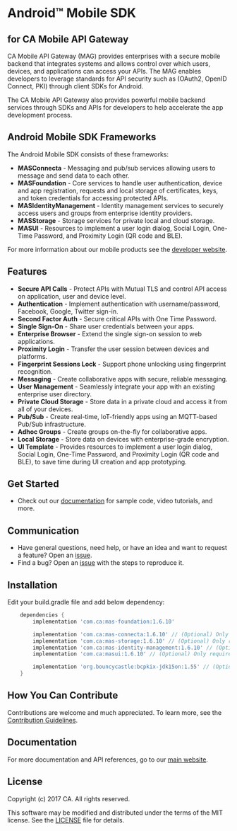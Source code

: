 # Android™ Mobile SDK
## for CA Mobile API Gateway

CA Mobile API Gateway (MAG) provides enterprises with a secure mobile backend that integrates systems and allows control over which users, devices, and applications can access your APIs. The MAG enables developers to leverage standards for API security such as (OAuth2, OpenID Connect, PKI) through client SDKs for Android.

The CA Mobile API Gateway also provides powerful mobile backend services through SDKs and APIs for developers to help accelerate the app development process.

## Android Mobile SDK Frameworks

The Android Mobile SDK consists of these frameworks:

- **MASConnecta** - Messaging and pub/sub services allowing users to message and send data to each other.
- **MASFoundation** - Core services to handle user authentication, device and app registration, requests and local storage of certificates, keys, and token credentials for accessing protected APIs.
- **MASIdentityManagement** - Identity management services to securely access users and groups from enterprise identity providers.
- **MASStorage** - Storage services for private local and cloud storage.
- **MASUI** - Resources to implement a user login dialog, Social Login, One-Time Password, and Proximity Login (QR code and BLE).

For more information about our mobile products see the [developer website][mas.ca.com].

## Features

* **Secure API Calls** - Protect APIs with Mutual TLS and control API access on application, user and device level.
* **Authentication** - Implement authentication with username/password, Facebook, Google, Twitter sign-in.
* **Second Factor Auth** - Secure critical APIs with One Time Password.
* **Single Sign-On** - Share user credentials between your apps.
* **Enterprise Browser** - Extend the single sign-on session to web applications.
* **Proximity Login** - Transfer the user session between devices and platforms.
* **Fingerprint Sessions Lock** - Support phone unlocking using fingerprint recognition.
* **Messaging** - Create collaborative apps with secure, reliable messaging.
* **User Management** - Seamlessly integrate your app with an existing enterprise user directory.
* **Private Cloud Storage** - Store data in a private cloud and access it from all of your devices.
* **Pub/Sub** - Create real-time, IoT-friendly apps using an MQTT-based Pub/Sub infrastructure.
* **Adhoc Groups** - Create groups on-the-fly for collaborative apps.
* **Local Storage** - Store data on devices with enterprise-grade encryption.
* **UI Template** - Provides resources to implement a user login dialog, Social Login, One-Time Password, and Proximity Login (QR code and BLE), to save time during UI creation and app prototyping.

## Get Started
* Check out our [documentation][documentation] for sample code, video tutorials, and more.  

## Communication
* Have general questions, need help, or have an idea and want to request a feature? Open an [issue][issues].
* Find a bug? Open an [issue][issues] with the steps to reproduce it.

## Installation
Edit your build.gradle file and add below dependency:
```gradle
    dependencies {
        implementation 'com.ca:mas-foundation:1.6.10'

        implementation 'com.ca:mas-connecta:1.6.10' // (Optional) Only required when using mas connecta
        implementation 'com.ca:mas-storage:1.6.10' // (Optional) Only required when using mas storage
        implementation 'com.ca:mas-identity-management:1.6.10' // (Optional) Only required when using mas identity management
        implementation 'com.ca:masui:1.6.10' // (Optional) Only required when using MASUI Template. The MAS UI library provides sample user interfaces for Login, OTP, Social Login, and Enterprise Browser.

        implementation 'org.bouncycastle:bcpkix-jdk15on:1.55' // (Optional) Only required when you want to support Android 4.1.x
    }
```

## How You Can Contribute
Contributions are welcome and much appreciated. To learn more, see the [Contribution Guidelines][contributing].

## Documentation
For more documentation and API references, go to our [main website][documentation].

## License
Copyright (c) 2017 CA. All rights reserved.

This software may be modified and distributed under the terms
of the MIT license. See the [LICENSE][license-link] file for details.

[mag]: https://docops.ca.com/mag
[mas.ca.com]: http://mas.ca.com/
[docs]: http://mas.ca.com/docs/
[blog]: http://mas.ca.com/blog/
[get-started]: http://mas.ca.com/get-started

[issues]: https://github.com/CAAPIM/Android-MAS-SDK/issues
[releases]: ../../releases
[contributing]: /CONTRIBUTING.md
[license-link]: /LICENSE
[video]: https://www.ca.com/us/developers/mas/videos.html
[documentation]: https://www.ca.com/us/developers/mas/docs.html
